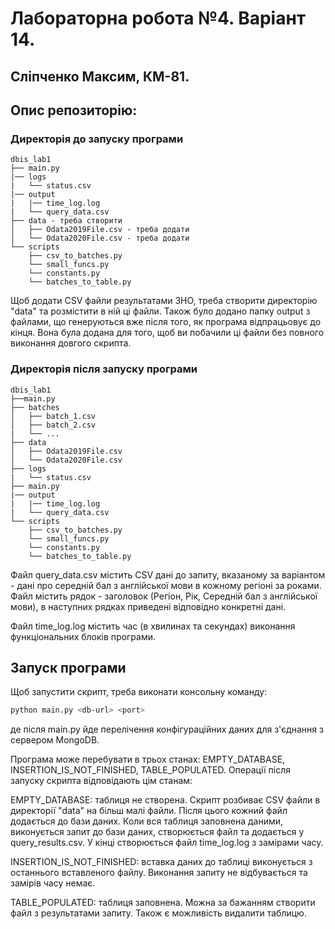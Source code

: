 # Лабораторна робота №4. Варіант 14.
## Сліпченко Максим, КМ-81.
## Опис репозиторію:

### Директорія до запуску програми
```
dbis_lab1
├── main.py
|── logs
|   └── status.csv
|── output
|   |── time_log.log
|   └── query_data.csv
├── data - треба створити
│   ├── Odata2019File.csv - треба додати
│   └── Odata2020File.csv - треба додати
└── scripts
    ├── csv_to_batches.py
    └── small_funcs.py
    └── constants.py
    └── batches_to_table.py
```
Щоб додати CSV файли результатами ЗНО, треба створити директорію "data" та розмістити в ній ці файли.
Також було додано папку output з файлами, що генеруються вже після того, як програма відпрацьовує до кінця. Вона була додана для того, щоб ви побачили ці файли без повного виконання довгого скрипта.
### Директорія після запуску програми
```
dbis_lab1
├──main.py
├── batches
│   ├── batch_1.csv
│   ├── batch_2.csv
|   └── ...
├── data
│   ├── Odata2019File.csv
│   └── Odata2020File.csv
├── logs
|   └── status.csv
├── main.py
|── output
|   |── time_log.log
|   └── query_data.csv
└── scripts
    ├── csv_to_batches.py
    └── small_funcs.py
    └── constants.py
    └── batches_to_table.py
```
Файл query_data.csv містить CSV дані до запиту, вказаному за варіантом - дані про середній бал з англійської мови в кожному регіоні за роками. Файл містить рядок - заголовок (Регіон, Рік, Середній бал з англійської мови), в наступних рядках приведені відповідно конкретні дані.

Файл time_log.log містить час (в хвилинах та секундах) виконання функціональних блоків програми.
## Запуск програми

Щоб запустити скрипт, треба виконати консольну команду:

```bash
python main.py <db-url> <port>
```
де після main.py йде перелічення конфігураційних даних для з'єднання з сервером MongoDB.

Програма може перебувати в трьох станах: EMPTY_DATABASE, INSERTION_IS_NOT_FINISHED, TABLE_POPULATED. Операції після запуску скрипта відповідають цім станам:

EMPTY_DATABASE: таблиця не створена. Скрипт розбиває CSV файли в директорії "data" на більш малі файли. Після цього кожний файл додається до бази даних. Коли вся таблиця заповнена даними, виконується запит до бази даних, створюється файл та додається у query_results.csv. У кінці створюється файл time_log.log з замірами часу.

INSERTION_IS_NOT_FINISHED: вставка даних до таблиці виконується з останнього вставленого файлу. Виконання запиту не відбувається та замірів часу немає.

TABLE_POPULATED: таблиця заповнена. Можна за бажанням створити файл з результатами запиту. Також є можливість видалити таблицю.
